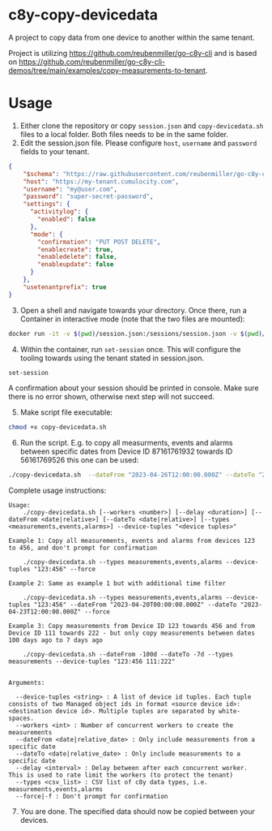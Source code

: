 # c8y-copy-devicedata
A project to copy data from one device to another within the same tenant. 

Project is utilizing https://github.com/reubenmiller/go-c8y-cli and is based on https://github.com/reubenmiller/go-c8y-cli-demos/tree/main/examples/copy-measurements-to-tenant.

# Usage

1. Either clone the repository or copy `session.json` and `copy-devicedata.sh` files to a local folder. Both files needs to be in the same folder.
2. Edit the session.json file. Please configure `host`, `username` and `password` fields to your tenant. 
````json
{
    "$schema": "https://raw.githubusercontent.com/reubenmiller/go-c8y-cli/v2/tools/schema/session.schema.json",
    "host": "https://my-tenant.cumulocity.com",
    "username": "my@user.com",
    "password": "super-secret-password",
    "settings": {
      "activitylog": {
        "enabled": false
      },
      "mode": {
        "confirmation": "PUT POST DELETE",
        "enablecreate": true,
        "enabledelete": false,
        "enableupdate": false
      }
    },
    "usetenantprefix": true
}
````
3. Open a shell and navigate towards your directory. Once there, run a Container in interactive mode (note that the two files are mounted):
````sh
docker run -it -v $(pwd)/session.json:/sessions/session.json -v $(pwd)/copy-devices.sh:/home/c8yuser/copy-devices.sh --rm ghcr.io/reubenmiller/c8y-shell
````
4. Within the container, run `set-session` once. This will configure the tooling towards using the tenant stated in session.json.
````sh
set-session
````

A confirmation about your session should be printed in console. Make sure there is no error shown, otherwise next step will not succeed.

5. Make script file executable:
```sh
chmod +x copy-devicedata.sh
```

6. Run the script. E.g. to copy all measurments, events and alarms between specific dates from Device ID 87161761932 towards ID 56161769526 this one can be used:
````sh
./copy-devicedata.sh  --dateFrom "2023-04-26T12:00:00.000Z" --dateTo "2023-04-27T23:12:34.567Z" --types measurements,events,alarms --device-tuples "87161761932:56161769526"
````

Complete usage instructions:

````
Usage:
    ./copy-devicedata.sh [--workers <number>] [--delay <duration>] [--dateFrom <date|relative>] [--dateTo <date|relative>] [--types <measurements,events,alarms>] --device-tuples "<device tuples>"

Example 1: Copy all measurements, events and alarms from devices 123 to 456, and don't prompt for confirmation

    ./copy-devicedata.sh --types measurements,events,alarms --device-tuples "123:456" --force

Example 2: Same as example 1 but with additional time filter

    ./copy-devicedata.sh --types measurements,events,alarms --device-tuples "123:456" --dateFrom "2023-04-20T00:00:00.000Z" --dateTo "2023-04-23T12:00:00.000Z" --force

Example 3: Copy measurements from Device ID 123 towards 456 and from Device ID 111 towards 222 - but only copy measurements between dates 100 days ago to 7 days ago

    ./copy-devicedata.sh --dateFrom -100d --dateTo -7d --types measurements --device-tuples "123:456 111:222"


Arguments:

  --device-tuples <string> : A list of device id tuples. Each tuple consists of two Managed object ids in format <source device id>:<destination device id>. Multiple tuples are separated by white-spaces.
  --workers <int> : Number of concurrent workers to create the measurements
  --dateFrom <date|relative_date> : Only include measurements from a specific date
  --dateTo <date|relative_date> : Only include measurements to a specific date
  --delay <interval> : Delay between after each concurrent worker. This is used to rate limit the workers (to protect the tenant)
  --types <csv_list> : CSV list of c8y data types, i.e. measurements,events,alarms
  --force|-f : Don't prompt for confirmation
````

7. You are done. The specified data should now be copied between your devices.
